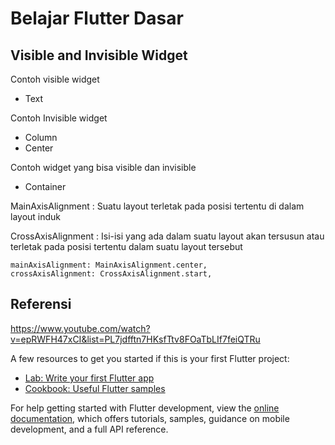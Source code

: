 # Belajar Flutter Dasar
## Visible and Invisible Widget
Contoh visible widget
- Text

Contoh Invisible widget
- Column
- Center

Contoh widget yang bisa visible dan invisible
- Container

MainAxisAlignment : Suatu layout terletak pada posisi tertentu di dalam layout induk

CrossAxisAlignment : Isi-isi yang ada dalam suatu layout akan tersusun atau terletak pada posisi tertentu dalam suatu layout tersebut

```
mainAxisAlignment: MainAxisAlignment.center,
crossAxisAlignment: CrossAxisAlignment.start,
```


## Referensi
https://www.youtube.com/watch?v=epRWFH47xCI&list=PL7jdfftn7HKsfTtv8FOaTbLIf7feiQTRu

A few resources to get you started if this is your first Flutter project:

- [Lab: Write your first Flutter app](https://docs.flutter.dev/get-started/codelab)
- [Cookbook: Useful Flutter samples](https://docs.flutter.dev/cookbook)

For help getting started with Flutter development, view the
[online documentation](https://docs.flutter.dev/), which offers tutorials,
samples, guidance on mobile development, and a full API reference.

